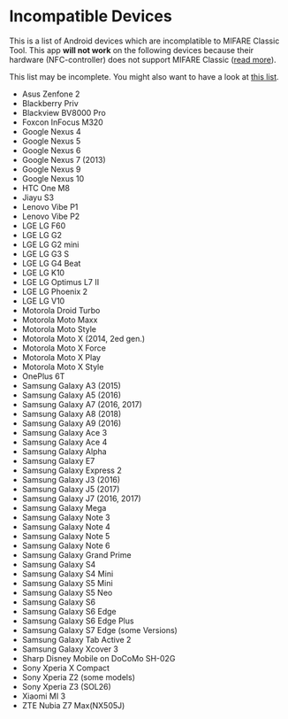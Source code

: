 Incompatible Devices
====================

This is a list of Android devices which are incomplatible to MIFARE Classic Tool.
This app **will not work** on the following devices because their hardware
(NFC-controller) does not support MIFARE Classic
([read more](https://github.com/ikarus23/MifareClassicTool/issues/1)).


This list may be incomplete. You might also want to have a look at
[this list](http://www.shopnfc.it/en/content/7-nfc-device-compatibility).

* Asus Zenfone 2
* Blackberry Priv
* Blackview BV8000 Pro
* Foxcon InFocus M320
* Google Nexus 4
* Google Nexus 5
* Google Nexus 6
* Google Nexus 7 (2013)
* Google Nexus 9
* Google Nexus 10
* HTC One M8
* Jiayu S3
* Lenovo Vibe P1
* Lenovo Vibe P2
* LGE LG F60
* LGE LG G2
* LGE LG G2 mini
* LGE LG G3 S
* LGE LG G4 Beat
* LGE LG K10
* LGE LG Optimus L7 II
* LGE LG Phoenix 2
* LGE LG V10
* Motorola Droid Turbo
* Motorola Moto Maxx
* Motorola Moto Style
* Motorola Moto X (2014, 2ed gen.)
* Motorola Moto X Force
* Motorola Moto X Play
* Motorola Moto X Style
* OnePlus 6T
* Samsung Galaxy A3 (2015)
* Samsung Galaxy A5 (2016)
* Samsung Galaxy A7 (2016, 2017)
* Samsung Galaxy A8 (2018)
* Samsung Galaxy A9 (2016)
* Samsung Galaxy Ace 3
* Samsung Galaxy Ace 4
* Samsung Galaxy Alpha
* Samsung Galaxy E7
* Samsung Galaxy Express 2
* Samsung Galaxy J3 (2016)
* Samsung Galaxy J5 (2017)
* Samsung Galaxy J7 (2016, 2017)
* Samsung Galaxy Mega
* Samsung Galaxy Note 3
* Samsung Galaxy Note 4
* Samsung Galaxy Note 5
* Samsung Galaxy Note 6
* Samsung Galaxy Grand Prime
* Samsung Galaxy S4
* Samsung Galaxy S4 Mini
* Samsung Galaxy S5 Mini
* Samsung Galaxy S5 Neo
* Samsung Galaxy S6
* Samsung Galaxy S6 Edge
* Samsung Galaxy S6 Edge Plus
* Samsung Galaxy S7 Edge (some Versions)
* Samsung Galaxy Tab Active 2
* Samsung Galaxy Xcover 3
* Sharp Disney Mobile on DoCoMo SH-02G
* Sony Xperia X Compact
* Sony Xperia Z2 (some models)
* Sony Xperia Z3 (SOL26)
* Xiaomi MI 3
* ZTE Nubia Z7 Max(NX505J)
